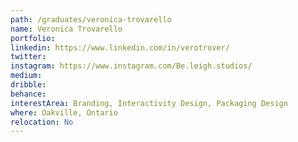 ```yaml
---
path: /graduates/veronica-trovarello
name: Veronica Trovarello
portfolio:
linkedin: https://www.linkedin.com/in/verotrover/
twitter:
instagram: https://www.instagram.com/Be.leigh.studios/
medium:
dribble:
behance:
interestArea: Branding, Interactivity Design, Packaging Design
where: Oakville, Ontario
relocation: No
---
```

